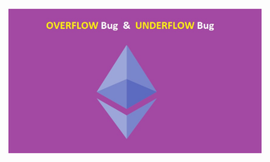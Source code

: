 [![](https://github.com/ethsecurityexamples/Overflow_Underflow/blob/main/title.jpg)](http:/https://github.com/ethsecurityexamples/Overflow_Underflow/blob/main/title.jpg/)















